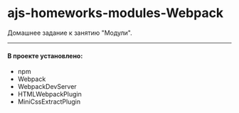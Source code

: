 # ajs-homeworks-modules-Webpack

Домашнее задание к занятию "Модули".

***

#### В проекте установлено:

+ npm
+ Webpack 
+ WebpackDevServer
+ HTMLWebpackPlugin
+ MiniCssExtractPlugin